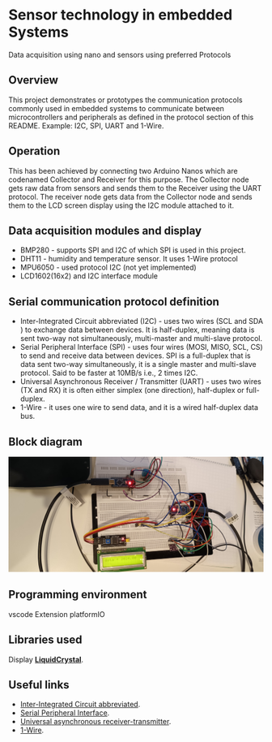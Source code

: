 # Sensor technology  in embedded Systems
Data acquisition using nano and sensors using preferred Protocols 

## Overview 
This project demonstrates or prototypes the communication protocols commonly used in embedded systems to  communicate between microcontrollers and peripherals as defined in the protocol section of this README. Example:
I2C, SPI, UART and 1-Wire.

## Operation
This has been achieved by connecting two Arduino Nanos which are codenamed Collector and Receiver for this purpose.
The Collector node gets raw data from sensors and sends them to the Receiver using the UART protocol. The receiver node gets data from the Collector node and sends them to the LCD screen display using the I2C module attached to it.


## Data acquisition modules and display
* BMP280 - supports SPI and I2C of which SPI is used in this project.
* DHT11 -  humidity and temperature sensor. It uses 1-Wire protocol
* MPU6050 - used protocol I2C (not yet implemented)
* LCD1602(16x2) and  I2C interface module

## Serial communication protocol definition 
* Inter-Integrated Circuit abbreviated (I2C) -  uses two wires (SCL and SDA ) to exchange data between devices. It is half-duplex, meaning data is sent two-way not simultaneously, multi-master and multi-slave protocol.
* Serial Peripheral Interface (SPI) - uses four wires (MOSI, MISO, SCL, CS) to send and receive data between devices. SPI is a full-duplex that is data sent two-way simultaneously, it is a single master and multi-slave protocol. Said to be faster at 10MB/s i.e., 2 times  I2C.
* Universal Asynchronous Receiver / Transmitter (UART) - uses two wires (TX and RX) it is often either simplex (one direction), half-duplex or full-duplex.
* 1-Wire - it uses one wire to send data, and it is a wired half-duplex data bus.

## Block diagram
![image alt](https://github.com/embedded-code-Portfolio/Sensor-Project/blob/a138ee29309db54c5fcca23a53854dee94d8e331/wiring.jpg)




## Programming environment 
vscode 
Extension platformIO

## Libraries used
Display **[LiquidCrystal](https://github.com/adafruit/Adafruit_LiquidCrystal)**.



## Useful links 
* [Inter-Integrated Circuit abbreviated](https://en.wikipedia.org/wiki/I%C2%B2C).
* [Serial Peripheral Interface](https://en.wikipedia.org/wiki/Serial_Peripheral_Interface).
* [Universal asynchronous receiver-transmitter](https://en.wikipedia.org/wiki/Universal_asynchronous_receiver-transmitter).
* [1-Wire](https://en.wikipedia.org/wiki/1-Wire).






